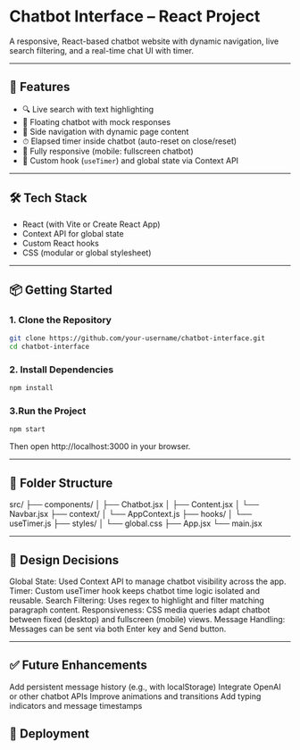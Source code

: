 # Chatbot Interface – React Project

A responsive, React-based chatbot website with dynamic navigation, live search filtering, and a real-time chat UI with timer.

---

## 🚀 Features

- 🔍 Live search with text highlighting
- 🤖 Floating chatbot with mock responses
- 🧭 Side navigation with dynamic page content
- ⏱ Elapsed timer inside chatbot (auto-reset on close/reset)
- 📱 Fully responsive (mobile: fullscreen chatbot)
- 🧼 Custom hook (`useTimer`) and global state via Context API

---

## 🛠 Tech Stack

- React (with Vite or Create React App)
- Context API for global state
- Custom React hooks
- CSS (modular or global stylesheet)

---

## 📦 Getting Started

### 1. Clone the Repository

```bash
git clone https://github.com/your-username/chatbot-interface.git
cd chatbot-interface
```

### 2. Install Dependencies
```bash
npm install
```

### 3.Run the Project
```bash
npm start
```
Then open http://localhost:3000 in your browser.

---

## 📁 Folder Structure
src/
├── components/
│   ├── Chatbot.jsx
│   ├── Content.jsx
│   └── Navbar.jsx
├── context/
│   └── AppContext.js
├── hooks/
│   └── useTimer.js
├── styles/
│   └── global.css
├── App.jsx
└── main.jsx

---

## 📌 Design Decisions
Global State: Used Context API to manage chatbot visibility across the app.
Timer: Custom useTimer hook keeps chatbot time logic isolated and reusable.
Search Filtering: Uses regex to highlight and filter matching paragraph content.
Responsiveness: CSS media queries adapt chatbot between fixed (desktop) and fullscreen (mobile) views.
Message Handling: Messages can be sent via both Enter key and Send button.

---

## ✅ Future Enhancements
Add persistent message history (e.g., with localStorage)
Integrate OpenAI or other chatbot APIs
Improve animations and transitions
Add typing indicators and message timestamps

## 🚀 Deployment
